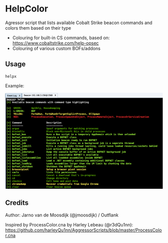 # HelpColor #
Agressor script that lists available Cobalt Strike beacon commands and colors them based on their type

* Colouring for built-in CS commands, based on: https://www.cobaltstrike.com/help-opsec
* Colouring of various custom BOFs/addons

## Usage

```
helpx
```

Example:

  ![helpx_example](images/helpx_example.png)


## Credits
Author: Jarno van de Moosdijk (@jmoosdijk) / Outflank

Inspired by ProcessColor.cna by Harley Lebeau (@r3dQu1nn): https://github.com/harleyQu1nn/AggressorScripts/blob/master/ProcessColor.cna
